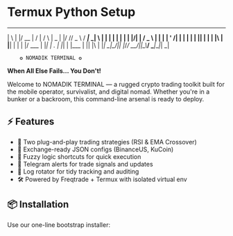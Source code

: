 # Termux Python Setup
_   _  ____  __  __    _    ____  _  __ ___   ____ ___ _   _ 
| \ | |/ __ \|  \/  |  / \  |  _ \| |/ // _ \ / ___|_ _| \ | |
|  \| | |  | | |\/| | / _ \ | | | | ' /| | | | |    | ||  \| |
| |\  | |__| | |  | |/ ___ \| |_| | . \| |_| | |___ | || |\  |
|_| \_|\____/|_|  |_/_/   \_\____/|_|\_\\___/ \____|___|_| \_|

        ✪ NOMADIK TERMINAL ✪
**When All Else Fails... You Don't!**

Welcome to NOMADIK TERMINAL — a rugged crypto trading toolkit built for the mobile operator, survivalist, and digital nomad. Whether you're in a bunker or a backroom, this command-line arsenal is ready to deploy.

## ⚡ Features
- 🔁 Two plug-and-play trading strategies (RSI & EMA Crossover)
- 🧬 Exchange-ready JSON configs (BinanceUS, KuCoin)
- 🧠 Fuzzy logic shortcuts for quick execution
- 🔐 Telegram alerts for trade signals and updates
- 📜 Log rotator for tidy tracking and auditing
- 🛠 Powered by Freqtrade + Termux with isolated virtual env

## 📦 Installation

Use our one-line bootstrap installer:

```bash
